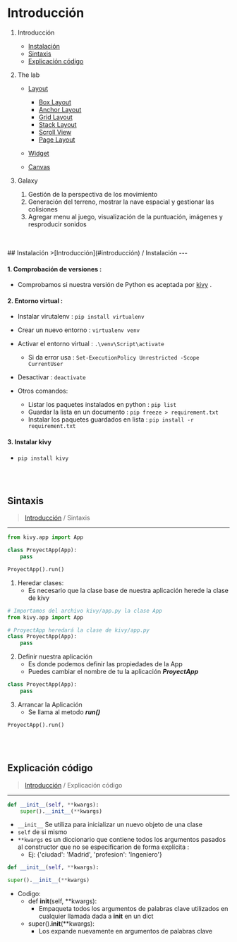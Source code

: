 # Introducción

1. Introducción
    * [Instalación](#instalación)
    * [Sintaxis](#sintaxis)
    * [Explicación código](#explicación-código)
2. The lab  
    * [Layout](/Documentation/Layout/layout.md)  
        * [Box Layout]()  
        * [Anchor Layout]()  
        * [Grid Layout]()  
        * [Stack Layout]()  
        * [Scroll View]()  
        * [Page Layout]()  

    * [Widget](/Documentation/Widget/)  
    * [Canvas](/Documentation/Canvas/)  
    
3. Galaxy
    1. Gestión de la perspectiva de los movimiento
    2. Generación del terreno, mostrar la nave espacial y gestionar las colisiones
    3. Agregar menu al juego, visualización de la puntuación, imágenes y resproducir sonidos
<br>
<br>
##  Instalación
>[Introducción](#introducción) /  Instalación
---



#### 1. Comprobación de versiones :
    
* Comprobamos si nuestra versión de Python es aceptada por [kivy](https://kivy.org/doc/stable/gettingstarted/installation.html)  .

#### 2. Entorno virtual :
* Instalar virutalenv : `pip install virtualenv`
* Crear un nuevo entorno : `virtualenv venv`
* Activar el entorno virtual : `.\venv\Script\activate`
    * Si da error usa : `Set-ExecutionPolicy Unrestricted -Scope CurrentUser`
* Desactivar : `deactivate`

* Otros comandos:
    * Listar los paquetes instalados en python : `pip list`
    * Guardar la lista en un documento : `pip freeze > requirement.txt`
    * Instalar los paquetes guardados en lista : `pip install -r requirement.txt`

#### 3. Instalar kivy
* `pip install kivy`

<br>
<br>

## Sintaxis
>[Introducción](#introducción) /  Sintaxis
<hr>

```py
from kivy.app import App

class ProyectApp(App):
    pass

ProyectApp().run()
```

1. Heredar clases:  
    - Es necesario que la clase base de nuestra aplicación herede la clase de kivy
```py
# Importamos del archivo kivy/app.py la clase App
from kivy.app import App

# ProyectApp heredará la clase de kivy/app.py
class ProyectApp(App):
    pass
```
2. Definir nuestra aplicación  
    - Es donde podemos definir las propiedades de la App
    - Puedes cambiar el nombre de tu la aplicación ***ProyectApp***
```py
class ProyectApp(App):
    pass
```
3. Arrancar la Aplicación
    - Se llama al metodo ***run()***
```py
ProyectApp().run()
```
<br>
<br>

## Explicación código
>[Introducción](#introducción) /  Explicación código
<hr>

```py
def __init__(self, **kwargs):
    super().__init__(**kwargs)
```
* `__init__` Se utiliza para inicializar un nuevo objeto de una clase  
* `self` de si mismo  
* `**kwargs` es un diccionario que contiene todos los argumentos pasados al constructor que no se especificarion de forma explícita :
    * Ej: {'ciudad': 'Madrid', 'profesion': 'Ingeniero'}
```py
def __init__(self, **kwargs):
```

```py
super().__init__(**kwargs)
```
- Codigo:
    - def __init__(self, **kwargs):
        - Empaqueta todos los argumentos de palabras clave utilizados en cualquier llamada dada a __init__ en un dict
    - super().__init__(**kwargs):
        - Los expande nuevamente en argumentos de palabras clave




    

